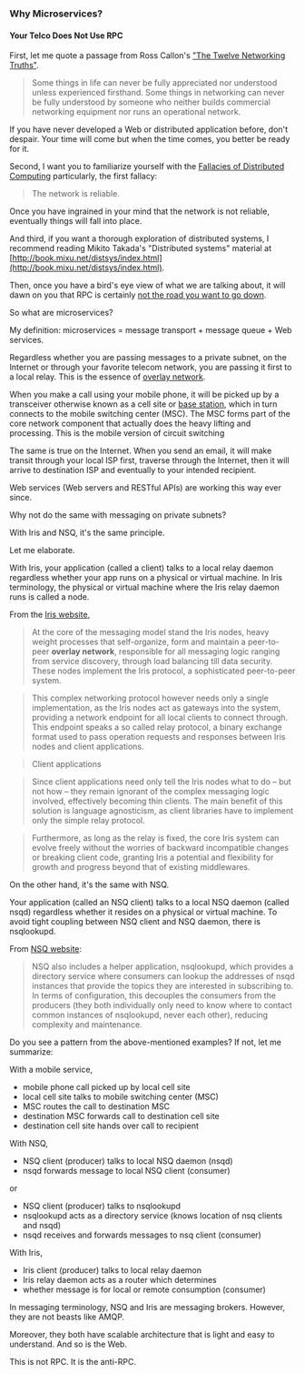### Why Microservices?

#### Your Telco Does Not Use RPC

First, let me quote a passage from Ross Callon's ["The Twelve Networking Truths"](https://tools.ietf.org/html/rfc1925).

> Some things in life can never be fully appreciated nor understood unless experienced firsthand. Some things in 
networking can never be fully understood by someone who neither builds commercial networking equipment nor runs an 
operational network.

If you have never developed a Web or distributed application before, don't despair. Your time will come but when the 
time comes, you better be ready for it.

Second, I want you to familiarize yourself with the [Fallacies of Distributed Computing](https://en.wikipedia.org/wiki/Fallacies_of_distributed_computing)
particularly, the first fallacy: 

> The network is reliable.

Once you have ingrained in your mind that the network is not reliable, eventually things will fall into place.

And third, if you want a thorough exploration of distributed systems, I recommend reading Mikito Takada's "Distributed
systems" material at [http://book.mixu.net/distsys/index.html](http://book.mixu.net/distsys/index.html).

Then, once you have a bird's eye view of what we are talking about, it will dawn on you that RPC is certainly [not the road you want to go down](https://itjumpstart.wordpress.com/12-rule-app).

So what are microservices?

My definition: microservices = message transport + message queue + Web services.

Regardless whether you are passing messages to a private subnet, on the Internet or through your favorite telecom
network, you are passing it first to a local relay. This is the essence of [overlay network](https://en.wikipedia.org/wiki/Overlay_network).

When you make a call using your mobile phone, it will be picked up by a transceiver otherwise known as a cell site or
[base station](https://en.wikipedia.org/wiki/Cellular_network), which in turn connects to the mobile switching center (MSC). The MSC forms part of the core network component that actually does the heavy lifting and processing. This is the mobile version of circuit switching 

The same is true on the Internet. When you send an email, it will make transit through your local ISP first, traverse
through the Internet, then it will arrive to destination ISP and eventually to your intended recipient.

Web services (Web servers and RESTful APIs) are working this way ever since.

Why not do the same with messaging on private subnets?

With Iris and NSQ, it's the same principle.

Let me elaborate.

With Iris, your application (called a client) talks to a local relay daemon regardless whether your app runs on a physical or virtual machine. In Iris terminology, the physical or virtual machine where the Iris relay daemon runs is called a node.

From the [Iris website](http://iris.karalabe.com/book/run_forrest_run),

> At the core of the messaging model stand the Iris nodes, heavy weight processes that self-organize, form and maintain a peer-to-peer **overlay network**, responsible for all messaging logic ranging from service discovery, through load balancing till data security. These nodes implement the Iris protocol, a sophisticated peer-to-peer system. 

> This complex networking protocol however needs only a single implementation, as the Iris nodes act as gateways into the system, providing a network endpoint for all local clients to connect through. This endpoint speaks a so called relay protocol, a binary exchange format used to pass operation requests and responses between Iris nodes and client applications.

> Client applications

> Since client applications need only tell the Iris nodes what to do – but not how – they remain ignorant of the complex messaging logic involved, effectively becoming thin clients. The main benefit of this solution is language agnosticism, as client libraries have to implement only the simple relay protocol.

> Furthermore, as long as the relay is fixed, the core Iris system can evolve freely without the worries of backward incompatible changes or breaking client code, granting Iris a potential and flexibility for growth and progress beyond that of existing middlewares.

On the other hand, it's the same with NSQ.

Your application (called an NSQ client) talks to a local NSQ daemon (called nsqd) regardless whether it resides on a physical or virtual machine. To avoid tight coupling between NSQ client and NSQ daemon, there is nsqlookupd.

From [NSQ website](http://nsq.io/overview/design.html):

> NSQ also includes a helper application, nsqlookupd, which provides a directory service where consumers can lookup the addresses of nsqd instances that provide the topics they are interested in subscribing to. In terms of configuration, this decouples the consumers from the producers (they both individually only need to know where to contact common instances of nsqlookupd, never each other), reducing complexity and maintenance.

Do you see a pattern from the above-mentioned examples? If not, let me summarize:

With a mobile service,

- mobile phone call picked up by local cell site
- local cell site talks to mobile switching center (MSC)
- MSC routes the call to destination MSC
- destination MSC forwards call to destination cell site
- destination cell site hands over call to recipient

With NSQ,

- NSQ client (producer) talks to local NSQ daemon (nsqd)
- nsqd forwards message to local NSQ client (consumer)

or

- NSQ client (producer) talks to nsqlookupd
- nsqlookupd acts as a directory service (knows location of nsq clients and nsqd)
- nsqd receives and forwards messages to nsq client (consumer)

With Iris,

- Iris client (producer) talks to local relay daemon
- Iris relay daemon acts as a router which determines
- whether message is for local or remote consumption (consumer)

In messaging terminology, NSQ and Iris are messaging brokers. However, they are not beasts like AMQP.

Moreover, they both have scalable architecture that is light and easy to understand. And so is the Web.

This is not RPC. It is the anti-RPC.
